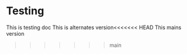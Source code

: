 # Testing

This is testing doc
This is alternates version<<<<<<< HEAD
This mains version
>>>>>>> main
